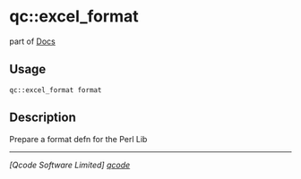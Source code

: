 qc::excel_format
================

part of [Docs](.)

Usage
-----
`qc::excel_format format`

Description
-----------
Prepare a format defn for the Perl Lib

----------------------------------
*[Qcode Software Limited] [qcode]*

[qcode]: www.qcode.co.uk "Qcode Software"